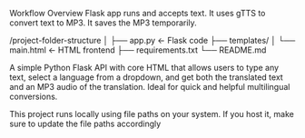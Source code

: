 Workflow Overview
Flask app runs and accepts text.
It uses gTTS to convert text to MP3.
It saves the MP3 temporarily.

/project-folder-structure
│
├── app.py                  ← Flask code
├── templates/
│   └── main.html           ← HTML frontend
├── requirements.txt
└── README.md

A simple Python Flask API with core HTML that allows users to type any text, select a language from a dropdown, and get both the translated text and an MP3 audio of the translation. Ideal for quick and helpful multilingual conversions.

This project runs locally using file paths on your system. If you host it, make sure to update the file paths accordingly
